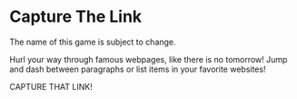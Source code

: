Capture The Link
================

The name of this game is subject to change.

Hurl your way through famous webpages, like there is no tomorrow! Jump and dash between paragraphs or list items in your favorite websites!

CAPTURE THAT LINK!
